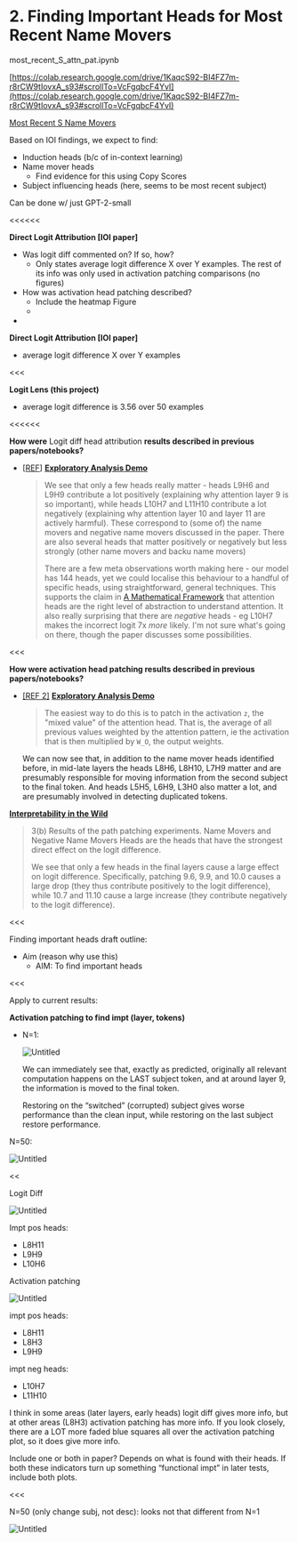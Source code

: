 # 2. Finding Important Heads for Most Recent Name Movers

most_recent_S_attn_pat.ipynb

[https://colab.research.google.com/drive/1KaqcS92-BI4FZ7m-r8rCW9tIovxA_s93#scrollTo=VcFgqbcF4YvI](https://colab.research.google.com/drive/1KaqcS92-BI4FZ7m-r8rCW9tIovxA_s93#scrollTo=VcFgqbcF4YvI)

[Most Recent S Name Movers](../../../Interpret%20Attention%20Head%20Circuits%20of%20Comparison%20In%20c1d0ec7e43214760b4062ae4cdc0cd6b/Most%20Recent%20S%20Name%20Movers%20a72ccc6fdccc4e4baa78251399fdd2d7.md) 

Based on IOI findings, we expect to find:

- Induction heads (b/c of in-context learning)
- Name mover heads
    - Find evidence for this using Copy Scores
- Subject influencing heads (here, seems to be most recent subject)

Can be done w/ just GPT-2-small

<<<<<<

**Direct Logit Attribution [IOI paper]**

- Was logit diff commented on? If so, how?
    - Only states average logit difference X over Y examples. The rest of its info was only used in activation patching comparisons (no figures)
- How was activation head patching described?
    - Include the heatmap Figure
    - 
- 

**Direct Logit Attribution [IOI paper]**

- average logit difference X over Y examples

<<<

**Logit Lens (this project)**

- average logit difference is 3.56 over 50 examples

<<<<<<

**How were** Logit diff head attribution **results described in previous papers/notebooks?**

- [[REF](https://colab.research.google.com/drive/1nD6tfM33StbAqXG5HnYPlC40hKSj8mzD#scrollTo=okhq4gxpIAiT)]  [**Exploratory Analysis Demo**](https://www.notion.so/Exploratory-Analysis-Demo-c61288d8f11b45d993c796ec28a62132?pvs=21)
    
    > We see that only a few heads really matter - heads L9H6 and L9H9 contribute a lot positively (explaining why attention layer 9 is so important), while heads L10H7 and L11H10 contribute a lot negatively (explaining why attention layer 10 and layer 11 are actively harmful). These correspond to (some of) the name movers and negative name movers discussed in the paper. There are also several heads that matter positively or negatively but less strongly (other name movers and backu name movers)
    > 
    > 
    > There are a few meta observations worth making here - our model has 144 heads, yet we could localise this behaviour to a handful of specific heads, using straightforward, general techniques. This supports the claim in [A Mathematical Framework](https://transformer-circuits.pub/2021/framework/index.html) that attention heads are the right level of abstraction to understand attention. It also really surprising that there are *negative* heads - eg L10H7 makes the incorrect logit 7x *more* likely. I'm not sure what's going on there, though the paper discusses some possibilities.
    > 

<<<

**How were activation head patching results described in previous papers/notebooks?**

- [[REF 2]](https://colab.research.google.com/drive/1nD6tfM33StbAqXG5HnYPlC40hKSj8mzD#scrollTo=XmBCzNlkIAib) [**Exploratory Analysis Demo**](https://www.notion.so/Exploratory-Analysis-Demo-c61288d8f11b45d993c796ec28a62132?pvs=21)
    
    > The easiest way to do this is to patch in the activation `z`, the "mixed value" of the attention head. That is, the average of all previous values weighted by the attention pattern, ie the activation that is then multiplied by `W_O`, the output weights.
    
    We can now see that, in addition to the name mover heads identified before, in mid-late layers the heads L8H6, L8H10, L7H9 matter and are presumably responsible for moving information from the second subject to the final token. And heads L5H5, L6H9, L3H0 also matter a lot, and are presumably involved in detecting duplicated tokens.
    > 

[****Interpretability in the Wild****](https://www.notion.so/Interpretability-in-the-Wild-f7e5e77ced0c4dd9812cc142ce372b37?pvs=21) 

> 3(b) Results of the path patching experiments. Name Movers and Negative Name Movers Heads are the heads that have the strongest direct effect on the logit difference.
> 
> 
> We see that only a few heads in the final layers cause a large effect on logit difference. Specifically, patching 9.6, 9.9, and 10.0 causes a large drop (they thus contribute positively to the logit difference), while 10.7 and 11.10 cause a large increase (they contribute negatively to the logit difference).
> 

<<<

Finding important heads draft outline:

- Aim (reason why use this)
    - AIM: To find important heads

<<<

Apply to current results:

**Activation patching to find impt (layer, tokens)**

- N=1:
    
    ![Untitled](2%20Finding%20Important%20Heads%20for%20Most%20Recent%20Name%20Mov%2045d975630e61406bb3c6b999ff1e7b9b/Untitled.png)
    
    We can immediately see that, exactly as predicted, originally all relevant computation happens on the LAST subject token, and at around layer 9, the information is moved to the final token.
    
    Restoring on the “switched” (corrupted) subject gives worse performance than the clean input, while restoring on the last subject restore performance.
    

N=50:

![Untitled](2%20Finding%20Important%20Heads%20for%20Most%20Recent%20Name%20Mov%2045d975630e61406bb3c6b999ff1e7b9b/Untitled%201.png)

<<

Logit Diff

![Untitled](2%20Finding%20Important%20Heads%20for%20Most%20Recent%20Name%20Mov%2045d975630e61406bb3c6b999ff1e7b9b/Untitled%202.png)

Impt pos heads:

- L8H11
- L9H9
- L10H6

Activation patching

![Untitled](2%20Finding%20Important%20Heads%20for%20Most%20Recent%20Name%20Mov%2045d975630e61406bb3c6b999ff1e7b9b/Untitled%203.png)

impt pos heads:

- L8H11
- L8H3
- L9H9

impt neg heads:

- L10H7
- L11H10

I think in some areas (later layers, early heads) logit diff gives more info, but at other areas (L8H3) activation patching has more info. If you look closely, there are a LOT more faded blue squares all over the activation patching plot, so it does give more info.

Include one or both in paper? Depends on what is found with their heads. If both these indicators turn up something “functional impt” in later tests, include both plots.

<<<

N=50 (only change subj, not desc): looks not that different from N=1

![Untitled](2%20Finding%20Important%20Heads%20for%20Most%20Recent%20Name%20Mov%2045d975630e61406bb3c6b999ff1e7b9b/Untitled%204.png)